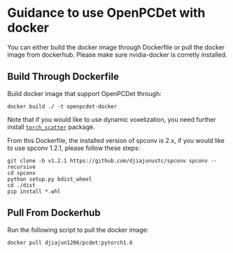 # Guidance to use OpenPCDet with docker

You can either build the docker image through Dockerfile or pull the docker image from dockerhub.
Please make sure nvidia-docker is corretly installed.

## Build Through Dockerfile

Build docker image that support OpenPCDet through:

```shell script
docker build ./ -t openpcdet-docker
```

Note that if you would like to use dynamic voxelization, you need further install
[`torch_scatter`](https://github.com/rusty1s/pytorch_scatter) package.

From this Dockerfile, the installed version of spconv is 2.x, if you would like to use spconv 1.2.1,
please follow these steps:

```shell script
git clone -b v1.2.1 https://github.com/djiajunustc/spconv spconv --recursive
cd spconv
python setup.py bdist_wheel
cd ./dist
pip install *.whl
```

## Pull From Dockerhub

Run the following script to pull the docker image:

```shell script
docker pull djiajun1206/pcdet:pytorch1.6
```
